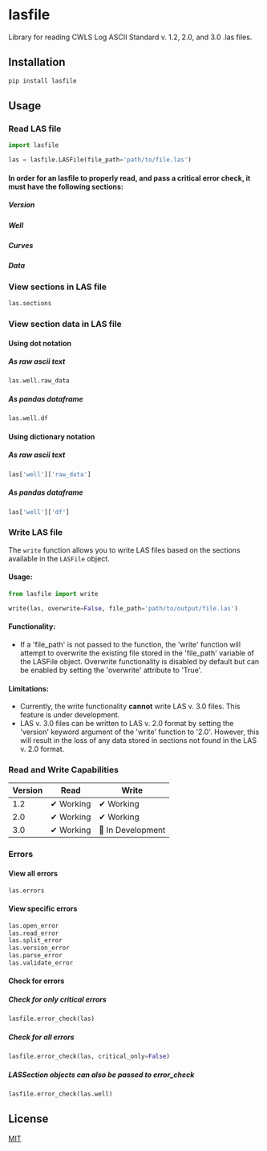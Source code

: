 # lasfile
 Library for reading CWLS Log ASCII Standard v. 1.2, 2.0, and 3.0 .las files.

## Installation
```bash
pip install lasfile
```

## Usage
### Read LAS file
```python
import lasfile

las = lasfile.LASFile(file_path='path/to/file.las')
```
#### In order for an lasfile to properly read, and pass a critical error check, it must have the following sections:
##### Version
##### Well
##### Curves
##### Data

### View sections in LAS file
```python
las.sections
```
### View section data in LAS file
#### Using dot notation
##### As raw ascii text
```python
las.well.raw_data
```
##### As pandas dataframe
```python
las.well.df
```
#### Using dictionary notation
##### As raw ascii text
```python
las['well']['raw_data']
```
##### As pandas dataframe
```python
las['well']['df']
```

### Write LAS file
The `write` function allows you to write LAS files based on the sections available in the `LASFile` object.

#### Usage:
```python
from lasfile import write

write(las, overwrite=False, file_path='path/to/output/file.las')
```

#### Functionality:
- If a 'file_path' is not passed to the function, the 'write' function will attempt to overwrite the existing file stored in the 'file_path' variable of the LASFile object. Overwrite functionality is disabled by default but can be enabled by setting the 'overwrite' attribute to 'True'.

#### Limitations:
- Currently, the write functionality **cannot** write LAS v. 3.0 files. This feature is under development.
- LAS v. 3.0 files can be written to LAS v. 2.0 format by setting the 'version' keyword argument of the 'write' function to '2.0'. However, this will result in the loss of any data stored in sections not found in the LAS v. 2.0 format.

### Read and Write Capabilities
| Version | Read       | Write         |
|---------|------------|---------------|
| 1.2     | ✔ Working  | ✔ Working     |
| 2.0     | ✔ Working  | ✔ Working     |
| 3.0     | ✔ Working  | 🚧 In Development |

### Errors
#### View all errors
```python
las.errors
```

#### View specific errors
```python
las.open_error
las.read_error
las.split_error
las.version_error
las.parse_error
las.validate_error
```

#### Check for errors
##### Check for only critical errors
```python
lasfile.error_check(las)
```
##### Check for all errors
```python
lasfile.error_check(las, critical_only=False)
```
##### LASSection objects can also be passed to error_check
```python
lasfile.error_check(las.well)
```


## License
[MIT](https://choosealicense.com/licenses/mit/)
```